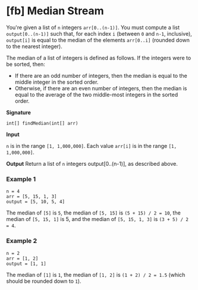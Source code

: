 # [fb] Median Stream

You're given a list of `n` integers `arr[0..(n-1)]`. You must compute a list `output[0..(n-1)]` such that, for each index `i` (between `0` and `n-1`, inclusive), `output[i]` is equal to the median of the elements `arr[0..i]` (rounded down to the nearest integer).

The median of a list of integers is defined as follows. If the integers were to be sorted, then:
- If there are an odd number of integers, then the median is equal to the middle integer in the sorted order.
- Otherwise, if there are an even number of integers, then the median is equal to the average of the two middle-most integers in the sorted order.

**Signature**

```
int[] findMedian(int[] arr)
```

**Input**

`n` is in the range `[1, 1,000,000]`.
Each value `arr[i]` is in the range `[1, 1,000,000]`.

**Output**
Return a list of `n` integers output[0..(n-1)], as described above.

### Example 1
```
n = 4
arr = [5, 15, 1, 3]
output = [5, 10, 5, 4]
```
The median of `[5]` is `5`, the median of `[5, 15]` is `(5 + 15) / 2 = 10`, the median of `[5, 15, 1]` is 5, and the median of `[5, 15, 1, 3]` is `(3 + 5) / 2 = 4`.


### Example 2
```
n = 2
arr = [1, 2]
output = [1, 1]
```
The median of `[1]` is `1`, the median of `[1, 2]` is `(1 + 2) / 2 = 1.5` (which should be rounded down to `1`).
